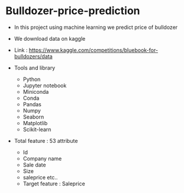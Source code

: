 # Bulldozer-price-prediction
- In this project using machine learning we predict price of bulldozer 
- We download data on kaggle 
- Link : https://www.kaggle.com/competitions/bluebook-for-bulldozers/data
- Tools and library
    - Python
    - Jupyter notebook
    - Miniconda
    - Conda
    - Pandas
    - Numpy
    - Seaborn
    - Matplotlib
    - Scikit-learn
    
- Total feature : 53 attribute
    - Id
    - Company name
    - Sale date
    - Size
    - saleprice etc..
    - Target feature : Saleprice 
    
    
